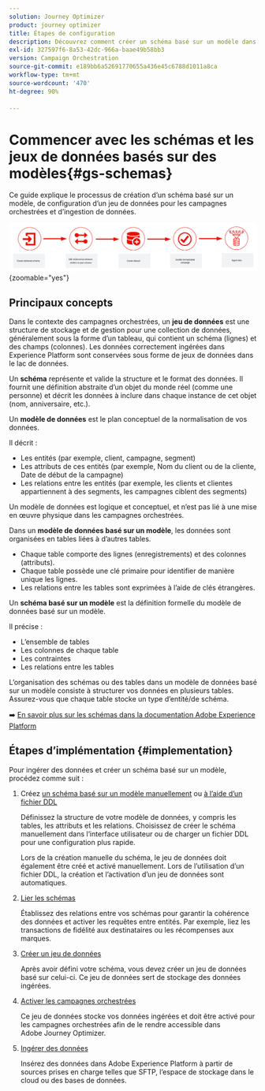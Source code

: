 ```yaml
---
solution: Journey Optimizer
product: journey optimizer
title: Étapes de configuration
description: Découvrez comment créer un schéma basé sur un modèle dans Adobe Experience Platform en chargeant un fichier DDL.
exl-id: 327597f6-8a53-42dc-966a-baae49b58bb3
version: Campaign Orchestration
source-git-commit: e189bb6a52691770655a436e45c6788d1011a8ca
workflow-type: tm+mt
source-wordcount: '470'
ht-degree: 90%

---
```



# Commencer avec les schémas et les jeux de données basés sur des modèles{#gs-schemas}

Ce guide explique le processus de création d’un schéma basé sur un modèle, de configuration d’un jeu de données pour les campagnes orchestrées et d’ingestion de données.

![schéma](assets/do-not-localize/schema_admin.png){zoomable="yes"}

## Principaux concepts

Dans le contexte des campagnes orchestrées, un **jeu de données** est une structure de stockage et de gestion pour une collection de données, généralement sous la forme d’un tableau, qui contient un schéma (lignes) et des champs (colonnes). Les données correctement ingérées dans Experience Platform sont conservées sous forme de jeux de données dans le lac de données.

Un **schéma** représente et valide la structure et le format des données. Il fournit une définition abstraite d’un objet du monde réel (comme une personne) et décrit les données à inclure dans chaque instance de cet objet (nom, anniversaire, etc.).

Un **modèle de données** est le plan conceptuel de la normalisation de vos données.

Il décrit :

* Les entités (par exemple, client, campagne, segment)
* Les attributs de ces entités (par exemple, Nom du client ou de la cliente, Date de début de la campagne)
* Les relations entre les entités (par exemple, les clients et clientes appartiennent à des segments, les campagnes ciblent des segments)

Un modèle de données est logique et conceptuel, et n’est pas lié à une mise en œuvre physique dans les campagnes orchestrées.

Dans un **modèle de données basé sur un modèle**, les données sont organisées en tables liées à d’autres tables.

* Chaque table comporte des lignes (enregistrements) et des colonnes (attributs).
* Chaque table possède une clé primaire pour identifier de manière unique les lignes.
* Les relations entre les tables sont exprimées à l’aide de clés étrangères.

Un **schéma basé sur un modèle** est la définition formelle du modèle de données basé sur un modèle.

Il précise :

* L’ensemble de tables
* Les colonnes de chaque table
* Les contraintes
* Les relations entre les tables

L’organisation des schémas ou des tables dans un modèle de données basé sur un modèle consiste à structurer vos données en plusieurs tables. Assurez-vous que chaque table stocke un type d’entité/de schéma.

➡️ [En savoir plus sur les schémas dans la documentation Adobe Experience Platform](https://experienceleague.adobe.com/en/docs/experience-platform/xdm/ui/resources/schemas#create-model-based-schema)

## Étapes dʼimplémentation {#implementation}

Pour ingérer des données et créer un schéma basé sur un modèle, procédez comme suit :

1. Créez [un schéma basé sur un modèle manuellement](manual-schema.md) ou [à l’aide d’un fichier DDL](file-upload-schema.md)

   Définissez la structure de votre modèle de données, y compris les tables, les attributs et les relations. Choisissez de créer le schéma manuellement dans l’interface utilisateur ou de charger un fichier DDL pour une configuration plus rapide.

   Lors de la création manuelle du schéma, le jeu de données doit également être créé et activé manuellement. Lors de l’utilisation d’un fichier DDL, la création et l’activation d’un jeu de données sont automatiques.

1. [Lier les schémas](file-upload-schema.md)

   Établissez des relations entre vos schémas pour garantir la cohérence des données et activer les requêtes entre entités. Par exemple, liez les transactions de fidélité aux destinataires ou les récompenses aux marques.

1. [Créer un jeu de données](manual-schema.md#dataset)

   Après avoir défini votre schéma, vous devez créer un jeu de données basé sur celui-ci. Ce jeu de données sert de stockage des données ingérées.

1. [Activer les campagnes orchestrées](manual-schema.md#enable)

   Ce jeu de données stocke vos données ingérées et doit être activé pour les campagnes orchestrées afin de le rendre accessible dans Adobe Journey Optimizer.

1. [Ingérer des données](ingest-data.md)

   Insérez des données dans Adobe Experience Platform à partir de sources prises en charge telles que SFTP, l’espace de stockage dans le cloud ou des bases de données.

